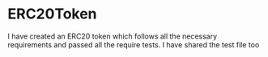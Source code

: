 # ERC20Token
I have created an ERC20 token which follows all the necessary requirements and passed all the require tests. I have shared the test file too
